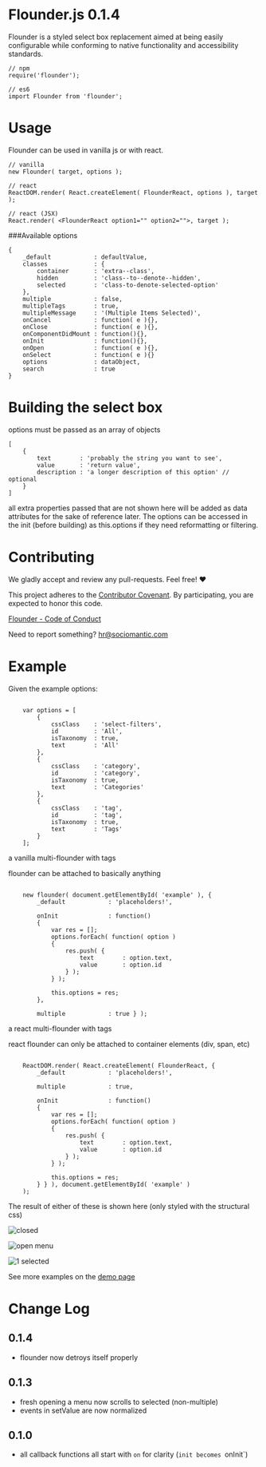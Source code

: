 Flounder.js 0.1.4
=================

Flounder is a styled select box replacement aimed at being easily configurable while conforming to native functionality and accessibility standards.

```
// npm
require('flounder');

// es6
import Flounder from 'flounder';
```


Usage
=====

Flounder can be used in vanilla js or with react.

```
// vanilla
new Flounder( target, options );

// react
ReactDOM.render( React.createElement( FlounderReact, options ), target );

// react (JSX)
React.render( <FlounderReact option1="" option2="">, target );
```


###Available options


```
{
    _default            : defaultValue,
    classes             : {
        container       : 'extra--class',
        hidden          : 'class--to--denote--hidden',
        selected        : 'class-to-denote-selected-option'
    },
    multiple            : false,
    multipleTags        : true,
    multipleMessage     : '(Multiple Items Selected)',
    onCancel            : function( e ){},
    onClose             : function( e ){},
    onComponentDidMount : function(){},
    onInit              : function(){},
    onOpen              : function( e ){},
    onSelect            : function( e ){}
    options             : dataObject,
    search              : true
}
```


Building the select box
=======================

options must be passed as an array of objects

```
[
    {
        text        : 'probably the string you want to see',
        value       : 'return value',
        description : 'a longer description of this option' // optional
    }
]
```

all extra properties passed that are not shown here will be added as data attributes for the sake of reference later.  The options can be accessed in the init (before building) as this.options if they need reformatting or filtering.


Contributing
============

We gladly accept and review any pull-requests. Feel free! :heart:


This project adheres to the [Contributor Covenant](http://contributor-covenant.org/). By participating, you are expected to honor this code.

[Flounder - Code of Conduct](https://github.com/sociomantic/flounder/blob/master/CODE_OF_CONDUCT.md)

Need to report something? [hr@sociomantic.com](hr@sociomantic.com)


Example
========

Given the example options:

```

    var options = [
        {
            cssClass    : 'select-filters',
            id          : 'All',
            isTaxonomy  : true,
            text        : 'All'
        },
        {
            cssClass    : 'category',
            id          : 'category',
            isTaxonomy  : true,
            text        : 'Categories'
        },
        {
            cssClass    : 'tag',
            id          : 'tag',
            isTaxonomy  : true,
            text        : 'Tags'
        }
    ];
```

a vanilla multi-flounder with tags

flounder can be attached to basically anything

```

    new flounder( document.getElementById( 'example' ), {
        _default            : 'placeholders!',

        onInit              : function()
        {
            var res = [];
            options.forEach( function( option )
            {
                res.push( {
                    text        : option.text,
                    value       : option.id
                } );
            } );

            this.options = res;
        },

        multiple            : true } );
```

a react multi-flounder with tags

react flounder can only be attached to container elements (div, span, etc)


```

    ReactDOM.render( React.createElement( FlounderReact, {
        _default            : 'placeholders!',

        multiple            : true,

        onInit              : function()
        {
            var res = [];
            options.forEach( function( option )
            {
                res.push( {
                    text        : option.text,
                    value       : option.id
                } );
            } );

            this.options = res;
        } } ), document.getElementById( 'example' )
    );
```


The result of either of these is shown here (only styled with the structural css)

![closed](https://d1ro8r1rbfn3jf.cloudfront.net/ms_16133/Vu591qbeROU9QezI1cXQ1XkYoQEkhP/Flounder%2Bdemo%2B2015-11-23%2B23-26-41.jpg?Expires=1448404005&Signature=Rj~Hm6GmMgBCFkwr4~BnhmYyrcHDzMYGS9GGIg4kPHgCc7GhMmIStXlFJouWAEny4BeMXKHMZu-ruXTQwRCeVeZf2oL098kTyScHEVLsyZr-JZ6z6mnPP-ikgMlvc78xZJcZsdIjDEihaVm3NmJWRmfq~kKH3BvVQaLgUt7NyZV6IxuRhYfxUFkBlHOg6moHTibrehy-Yvni8fllz8BekBX-oVibZ6ezgmBQvOrOOCGRjp39mn4-QJU8jpNO41RW3iG2osAXJMxlmJhG8cL6X7trpM1VWQP7M462PrtnGt6~j4BjammY8hldEaDp8LpjsCI-2AGOm48FqGH5VAVLPw__&Key-Pair-Id=APKAJHEJJBIZWFB73RSA)

![open menu](https://d1ro8r1rbfn3jf.cloudfront.net/ms_16133/MfbfkOAmsRGZHKfONjpntVYHRLzaUF/Flounder%2Bdemo%2B2015-11-23%2B23-26-20.jpg?Expires=1448403987&Signature=bxaazMlR6YnSqY4-mm8wZ5ZaeiiyHSIcYoptQLlk96DZB3cWM9JRUH6cuvVdbgEpuAwViJgBQPeeDyRBEfql5IS3WJXWPTlFCv-dOwvKT-7VboFDbjPv5-JD1TmBNr4ElcdWGTK8TsISv~8Bo0p35vnXnwUx7LBUTj86z3Z4hEP8-YMkU8vLVaYoqEDy6jSYDtptfTZvMxH3x4Nv2gNOeRLt-RYH9vhQtt1Vqv4YsOF29lNe2EmrvV5VDahdOviuPMwJ4K5HyggGZ4qsO84DM~~KhAS4ff50SCk069cfWRVARYwW1JGm71D-ccmPYQzM70pT1pAMIaqWkFjpFAy8CA__&Key-Pair-Id=APKAJHEJJBIZWFB73RSA)

![1 selected](https://d1ro8r1rbfn3jf.cloudfront.net/ms_16133/mL3upXVlwnB4pkC4jN5QCE4ZIdiQ8F/Flounder%2Bdemo%2B2015-11-23%2B23-26-57.jpg?Expires=1448404020&Signature=bWFxIgxc-0DQWqSAWXCNzGI5R9LiCho7EfuHgUp0wheeDl85cui3OcnOcw~HSYR6sSJ6XcQPHeVE5FAet1suEFR2q0fe9p--tuq8G9T0wK0Mp6fLYi49OGs6mTftFzQy3zgUVlPKY58nIejzAl6N-fT67NjUqKBhfUltjssc-OZvD3TZf7nAS0erQwuiM5QH6y9sFscavZWHDrsV1ReXkYqMbRXtbykM~JNPP-2Pr9ZvRwpcA7wdFpTpIF4OH0SsR-hem-xnnZ1ZHvJELARqzp2Q6OLWapRdaHHg~9OTnIDY7~lbz-2XcmrP6wMLJqZ6bqVuoWfCdtLk8VK6xQdIEg__&Key-Pair-Id=APKAJHEJJBIZWFB73RSA)

See more examples on the [demo page](./demo/index.html)

Change Log
==========

0.1.4
-----

+ flounder now detroys itself properly


0.1.3
-----

+ fresh opening a menu now scrolls to selected (non-multiple)
+ events in setValue are now normalized


0.1.0
-----

+ all callback functions all start with `on` for clarity (`init becomes `onInit`)
